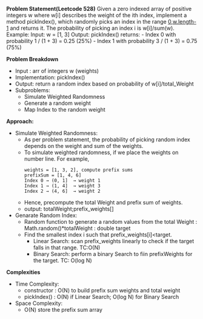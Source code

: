 **Problem Statement(Leetcode 528)**
Given a zero indexed array of positive integers w where w[i] describes the weight of the ith index, implement a method pickIndex(), which randomly picks an index in the range [0,w.length-1](inclusive) and returns it. The probability of picking an index i is w[i]/sum(w).
Example: 
    Input: w = [1, 3]
    Output:
    pickIndex() returns:
        - Index 0 with probability 1 / (1 + 3) = 0.25 (25%)
        - Index 1 with probability 3 / (1 + 3) = 0.75 (75%)


**Problem Breakdown**
- Input : arr of integers w (weights)
- Implementation: pickIndex() 
- Output: return a random index based on probability of w[i]/total_Weight
- Subproblems:
  - Simulate Weighted Randomness
  - Generate a random weight
  - Map Index to the random weight

**Approach:**
- Simulate Weighted Randomness:
  - As per problem statement, the probability of picking random index depends on the weight and sum of the weights. 
  - To simulate weighted randomness, if we place the weights on number line. For example, 
    ```text
    weights = [1, 3, 2], compute prefix sums
    prefixSum = [1, 4, 6]
    Index 0 → (0, 1]  → weight 1
    Index 1 → (1, 4]  → weight 3
    Index 2 → (4, 6]  → weight 2
  - Hence, precompute the total Weight and prefix sum of weights. 
  - output: totalWeight;prefix_weights[]
- Genarate Random Index:
  - Random function to generate a random values from the total Weight : Math.random()*totalWeight : double target
  - Find the smallest index i such that prefix_weights[i]<target.
    - Linear Search: scan prefix_weights linearly to check if the target falls in that range. TC:O(N)
    - Binary Search: perform a binary Search to fiin prefixWeights for the target. TC: O(log N)

**Complexities**
- Time Complexity:
  - constructor : O(N) to build prefix sum weights and total weight
  - pickIndex() : O(N) if Linear Search; O(log N) for Binary Search
- Space Complexity:
  - O(N) store the prefix sum array